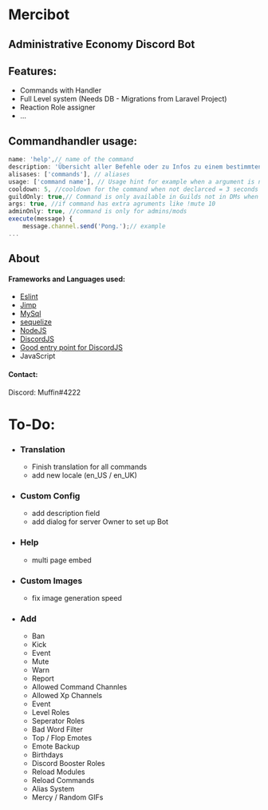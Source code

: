 # Mercibot
## Administrative Economy Discord Bot

[comment]: <> ([![CodeFactor]&#40;https://www.codefactor.io/repository/github/xcrashsystemx/otaku-treffpunkt-re/badge?s=98b0ae6f2011ec863845f5219dde0daa9ccfb71b&#41;]&#40;https://www.codefactor.io/repository/github/xcrashsystemx/otaku-treffpunkt-re&#41;)

## Features:
* Commands with Handler
* Full Level system (Needs DB - Migrations from Laravel Project)
* Reaction Role assigner
* ...

[comment]: <> ([Roadmap]&#40;&#41;)

## Commandhandler usage:
```javascript
name: 'help',// name of the command
description: 'Übersicht aller Befehle oder zu Infos zu einem bestimmten Befehl.',// Short description for help command
alisases: ['commands'], // aliases
usage: ['command name'], // Usage hint for example when a argument is needed
cooldown: 5, //cooldown for the command when not declarced = 3 seconds
guildOnly: true,// Command is only available in Guilds not in DMs when not declard = false
args: true, //if command has extra agruments like !mute 10
adminOnly: true, //command is only for admins/mods
execute(message) {
	message.channel.send('Pong.');// example
...
```

[comment]: <> (## Download and Installation)

[comment]: <> (To begin using this bot, choose one of the following options to get started:)

[comment]: <> (* Clone the repo: `git clone https://github.com/xCrashsystemx/Otaku-Treffpunkt-Re.git`)

[comment]: <> (* npm install)

[comment]: <> (* php artisan migrate &#40;in Laravel Project&#41;)

[comment]: <> (Help: [Fork, Clone, or Download on GitHub]&#40;https://github.com/xCrashsystemx/Otaku-Treffpunkt-Re&#41;)


[comment]: <> (## Bugs and Issues)

[comment]: <> (Have a bug or an issue with this template? [Open a new issue]&#40;https://github.com/xCrashsystemx/Otaku-Treffpunkt-Re/issues&#41; here on GitHub or leave a comment on the [Bot Overview]&#40;https://github.com/xCrashsystemx/Otaku-Treffpunkt-Re&#41;.)

## About

#### Frameworks and Languages used:
* [Eslint](https://eslint.org/docs/rules/)
* [Jimp](https://www.npmjs.com/package/jimp)
* [MySql](https://www.npmjs.com/package/mysql2)
* [sequelize](https://sequelize.org/)
* [NodeJS](https://nodejs.org/en/)
* [DiscordJS](https://discord.js.org/#/)
* [Good entry point for DiscordJS](https://discordjs.guide/)
* JavaScript

#### Contact:
Discord: Muffin#4222

# To-Do:
* ### Translation
    * Finish translation for all commands
    * add new locale (en_US / en_UK)
* ### Custom Config
    * add description field
    * add dialog for server Owner to set up Bot
* ### Help
    * multi page embed
* ### Custom Images
    * fix image generation speed
* ### Add
    * Ban
    * Kick
    * Event
    * Mute
    * Warn
    * Report
    * Allowed Command Channles
    * Allowed Xp Channels
    * Event
    * Level Roles
    * Seperator Roles
    * Bad Word Filter
    * Top / Flop Emotes
    * Emote Backup
    * Birthdays
    * Discord Booster Roles
    * Reload Modules
    * Reload Commands
    * Alias System
    * Mercy / Random GIFs
    
